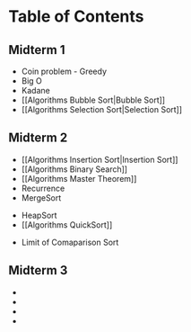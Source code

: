 # Table of Contents

## Midterm 1
- Coin problem - Greedy
- Big O
- Kadane
- [[Algorithms Bubble Sort|Bubble Sort]]
- [[Algorithms Selection Sort|Selection Sort]]

## Midterm 2
- [[Algorithms Insertion Sort|Insertion Sort]]
- [[Algorithms Binary Search]]
- [[Algorithms Master Theorem]]
- Recurrence
- MergeSort
* HeapSort
* [[Algorithms QuickSort]]
- Limit of Comaparison Sort
## Midterm 3
- 
- 
- 
- 
